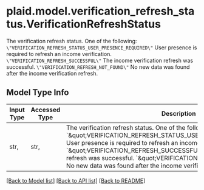 # plaid.model.verification_refresh_status.VerificationRefreshStatus

The verification refresh status. One of the following:  `\"VERIFICATION_REFRESH_STATUS_USER_PRESENCE_REQUIRED\"` User presence is required to refresh an income verification. `\"VERIFICATION_REFRESH_SUCCESSFUL\"` The income verification refresh was successful. `\"VERIFICATION_REFRESH_NOT_FOUND\"` No new data was found after the income verification refresh.

## Model Type Info
Input Type | Accessed Type | Description | Notes
------------ | ------------- | ------------- | -------------
str,  | str,  | The verification refresh status. One of the following:  &#x60;\&quot;VERIFICATION_REFRESH_STATUS_USER_PRESENCE_REQUIRED\&quot;&#x60; User presence is required to refresh an income verification. &#x60;\&quot;VERIFICATION_REFRESH_SUCCESSFUL\&quot;&#x60; The income verification refresh was successful. &#x60;\&quot;VERIFICATION_REFRESH_NOT_FOUND\&quot;&#x60; No new data was found after the income verification refresh. | must be one of ["VERIFICATION_REFRESH_STATUS_USER_PRESENCE_REQUIRED", "VERIFICATION_REFRESH_SUCCESSFUL", "VERIFICATION_REFRESH_NOT_FOUND", ] 

[[Back to Model list]](../../README.md#documentation-for-models) [[Back to API list]](../../README.md#documentation-for-api-endpoints) [[Back to README]](../../README.md)

